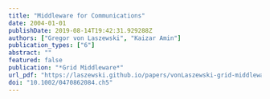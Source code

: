 ```yaml
---
title: "Middleware for Communications"
date: 2004-01-01
publishDate: 2019-08-14T19:42:31.929288Z
authors: ["Gregor von Laszewski", "Kaizar Amin"]
publication_types: ["6"]
abstract: ""
featured: false
publication: "*Grid Middleware*"
url_pdf: "https://laszewski.github.io/papers/vonLaszewski-grid-middleware.pdf"
doi: "10.1002/0470862084.ch5"
---
```


